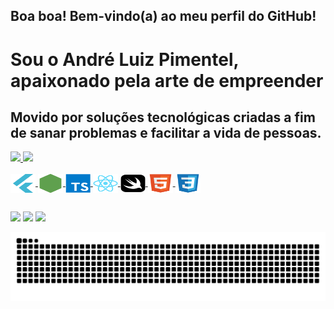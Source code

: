 ## Boa boa! Bem-vindo(a) ao meu perfil do GitHub!
# Sou o André Luiz Pimentel, apaixonado pela arte de empreender
## Movido por soluções tecnológicas criadas a fim de sanar problemas e facilitar a vida de pessoas.
 <div>
  <a href="https://github.com/andrepimc">
  <img height="180em" src="https://github-readme-stats.vercel.app/api?username=andrepimc&show_icons=true&theme=dracula&include_all_commits=true&count_private=true"/>
  <img height="180em" src="https://github-readme-stats.vercel.app/api/top-langs/?username=andrepimc&layout=compact&langs_count=16&theme=dracula"/>
<div>
<div style="display: inline_block"><br>
  <img align="center" alt="André-Flutter" height="30" width="40" src="https://raw.githubusercontent.com/devicons/devicon/master/icons/flutter/flutter-plain.svg">
  <img align="center" alt="André-Node" height="30" width="40" src="https://raw.githubusercontent.com/devicons/devicon/master/icons/nodejs/nodejs-plain.svg">
  <img align="center" alt="André-Typescript" height="30" width="40" src="https://raw.githubusercontent.com/devicons/devicon/master/icons/typescript/typescript-plain.svg">
  <img align="center" alt="André-React" height="30" width="40" src="https://raw.githubusercontent.com/devicons/devicon/master/icons/react/react-original.svg">
  <img align="center" alt="André-Swift" height="30" width="40" src="https://raw.githubusercontent.com/devicons/devicon/master/icons/swift/swift-plain.svg">
  <img align="center" alt="André-HTML" height="30" width="40" src="https://raw.githubusercontent.com/devicons/devicon/master/icons/html5/html5-original.svg">
  <img align="center" alt="André-CSS" height="30" width="40" src="https://raw.githubusercontent.com/devicons/devicon/master/icons/css3/css3-original.svg">
</div>
  
  ##
 
<div> 
  <a href="https://instagram.com/andre.pimentel" target="_blank"><img src="https://img.shields.io/badge/-Instagram-%23E4405F?style=for-the-badge&logo=instagram&logoColor=white" target="_blank"></a>
  <a href = "mailto: andrepc690@gmail.com"><img src="https://img.shields.io/badge/-Gmail-%23333?style=for-the-badge&logo=gmail&logoColor=white" target="_blank"></a>
  <a href="https://www.linkedin.com/in/andr%C3%A9-luiz-pimentel-costa-023b771a5/" target="_blank"><img src="https://img.shields.io/badge/-LinkedIn-%230077B5?style=for-the-badge&logo=linkedin&logoColor=white" target="_blank"></a> 
 
  ![Snake animation](https://github.com/andrepimc/andrepimc/blob/output/github-contribution-grid-snake.svg)
 
</div>



 




<!--
**andrepimc/andrepimc** is a ✨ _special_ ✨ repository because its `README.md` (this file) appears on your GitHub profile.

Here are some ideas to get you started:

- 🔭 I’m currently working on ...
- 🌱 I’m currently learning ...
- 👯 I’m looking to collaborate on ...
- 🤔 I’m looking for help with ...
- 💬 Ask me about ...
- 📫 How to reach me: ...
- 😄 Pronouns: ...
- ⚡ Fun fact: ...
-->
